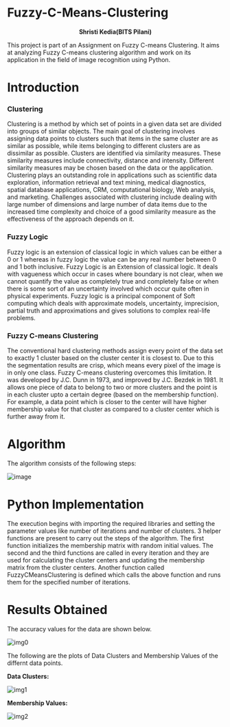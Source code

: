# Fuzzy-C-Means-Clustering
<p align="center"> <b>Shristi Kedia(BITS Pilani)</b> </p>
This project is part of an Assignment on Fuzzy C-means Clustering. It aims at analyzing Fuzzy C-means clustering algorithm and work on its application in the field of image recognition using Python.

# Introduction

### **Clustering**

Clustering is a method by which set of points in a given data set are divided into groups of similar objects. The main goal of clustering involves assigning data points to clusters such that items in the same cluster are as similar as possible, while items belonging to different clusters are as dissimilar as possible. Clusters are identified via similarity measures. These similarity measures include  connectivity, distance and intensity. Different similarity measures may be chosen based on the data or the application. Clustering plays an outstanding role in applications such as scientific data exploration, information retrieval and text mining, medical diagnostics, spatial database applications, CRM, computational biology, Web analysis, and  marketing. Challenges associated with clustering include dealing with large number of dimensions and large number of data items due to the increased time complexity and choice of a good similarity measure as the effectiveness of the approach depends on it.

### **Fuzzy Logic**

Fuzzy logic is an extension of classical logic in which values can be either a 0 or 1 whereas in fuzzy logic the value can be any real number between 0 and 1 both inclusive. Fuzzy Logic is an Extension of classical logic. It deals with vagueness which occur in cases where boundary is not clear, when we cannot quantify the value as completely true and completely false or when there is some sort of an uncertainty involved which occur quite often in physical experiments. Fuzzy logic is a principal component of Soft computing which  deals with approximate models, uncertainty, imprecision, partial truth and approximations and gives solutions to complex real-life problems. 

### **Fuzzy C-means Clustering**

The conventional hard clustering methods assign every point of the data set to exactly 1 cluster based on the cluster center it is closest to. Due to this the segmentation results are crisp, which means every pixel of the image is in 
only one class. Fuzzy C-means clustering overcomes this limitation. It was developed by J.C. Dunn in 1973, and improved by J.C. Bezdek in 1981. It allows one piece of data to belong to two or more clusters and the point is in each cluster upto a certain degree (based on the membership function). For example, a data point which is closer to the center will have higher membership value for that cluster as compared to a cluster center which is further away from it.

# Algorithm

The algorithm consists of the following steps:

![image](Images/fcm_algo.png)

# Python Implementation

The execution begins with importing the required libraries and setting the parameter values like number of iterations and number of clusters. 3 helper functions are present to carry out the steps of the algorithm. The first function initializes the membership matrix with random initial values. The second and the third functions are called in every iteration and they are used for calculating the cluster centers and updating the membership matrix from the cluster centers. Another function called FuzzyCMeansClustering is defined which calls the above function and runs them for the specified number of iterations. 

# Results Obtained

The accuracy values for the data are shown below.

![img0](Images/fcm_r.png)

The following are the plots of Data Clusters and Membership Values of the differnt data points.

**Data Clusters:**

![img1](Images/fcm.png)

**Membership Values:**

![img2](Images/fcm_membership.png)


